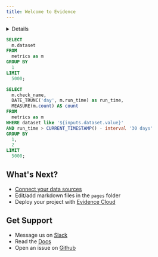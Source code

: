 ```yaml
---
title: Welcome to Evidence
---
```


<Details title='How to edit this page'>

This page can be found in your project at `/pages/index.md`. Make a change to the markdown file and save it to see the change take effect in your browser.

</Details>

```sql datasets
SELECT
  m.dataset
FROM
  metrics as m
GROUP BY
  1
LIMIT
  5000;
```

<Dropdown data={datasets} name=dataset value=dataset>
    <DropdownOption value="%" valueLabel="All Datasets"/>
</Dropdown>

```sql checks_by_name
SELECT
  m.check_name,
  DATE_TRUNC('day', m.run_time) as run_time,
  MEASURE(m.count) AS count
FROM
  metrics as m
WHERE dataset like '${inputs.dataset.value}'
AND run_time > CURRENT_TIMESTAMP() - interval '30 days'
GROUP BY
  1,
  2
LIMIT
  5000;
```

<BarChart
    data={checks_by_name}
    title="Last 30 Days Checks, {inputs.dataset.label}"
    x=run_time
    y=count
    series=check_name
/>

## What's Next?

- [Connect your data sources](settings)
- Edit/add markdown files in the `pages` folder
- Deploy your project with [Evidence Cloud](https://evidence.dev/cloud)

## Get Support

- Message us on [Slack](https://slack.evidence.dev/)
- Read the [Docs](https://docs.evidence.dev/)
- Open an issue on [Github](https://github.com/evidence-dev/evidence)
